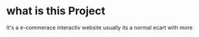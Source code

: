  # what is this Project
 
 It's a e-commerace interactiv website usually its a normal ecart with more
